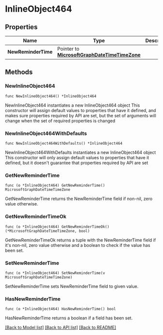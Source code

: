 # InlineObject464

## Properties

Name | Type | Description | Notes
------------ | ------------- | ------------- | -------------
**NewReminderTime** | Pointer to [**MicrosoftGraphDateTimeTimeZone**](MicrosoftGraphDateTimeTimeZone.md) |  | [optional] 

## Methods

### NewInlineObject464

`func NewInlineObject464() *InlineObject464`

NewInlineObject464 instantiates a new InlineObject464 object
This constructor will assign default values to properties that have it defined,
and makes sure properties required by API are set, but the set of arguments
will change when the set of required properties is changed

### NewInlineObject464WithDefaults

`func NewInlineObject464WithDefaults() *InlineObject464`

NewInlineObject464WithDefaults instantiates a new InlineObject464 object
This constructor will only assign default values to properties that have it defined,
but it doesn't guarantee that properties required by API are set

### GetNewReminderTime

`func (o *InlineObject464) GetNewReminderTime() MicrosoftGraphDateTimeTimeZone`

GetNewReminderTime returns the NewReminderTime field if non-nil, zero value otherwise.

### GetNewReminderTimeOk

`func (o *InlineObject464) GetNewReminderTimeOk() (*MicrosoftGraphDateTimeTimeZone, bool)`

GetNewReminderTimeOk returns a tuple with the NewReminderTime field if it's non-nil, zero value otherwise
and a boolean to check if the value has been set.

### SetNewReminderTime

`func (o *InlineObject464) SetNewReminderTime(v MicrosoftGraphDateTimeTimeZone)`

SetNewReminderTime sets NewReminderTime field to given value.

### HasNewReminderTime

`func (o *InlineObject464) HasNewReminderTime() bool`

HasNewReminderTime returns a boolean if a field has been set.


[[Back to Model list]](../README.md#documentation-for-models) [[Back to API list]](../README.md#documentation-for-api-endpoints) [[Back to README]](../README.md)


